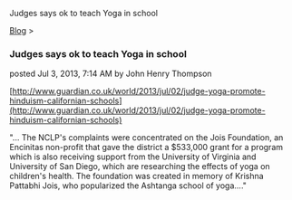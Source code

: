 Judges says ok to teach Yoga in school 

[Blog](../z-blog-1.html)‎ > ‎

### Judges says ok to teach Yoga in school

posted Jul 3, 2013, 7:14 AM by John Henry Thompson

  
[http://www.guardian.co.uk/world/2013/jul/02/judge-yoga-promote-hinduism-californian-schools](http://www.guardian.co.uk/world/2013/jul/02/judge-yoga-promote-hinduism-californian-schools)  
  
"... The NCLP's complaints were concentrated on the Jois Foundation, an Encinitas non-profit that gave the district a $533,000 grant for a program which is also receiving support from the University of Virginia and University of San Diego, which are researching the effects of yoga on children's health. The foundation was created in memory of Krishna Pattabhi Jois, who popularized the Ashtanga school of yoga...."  

  


